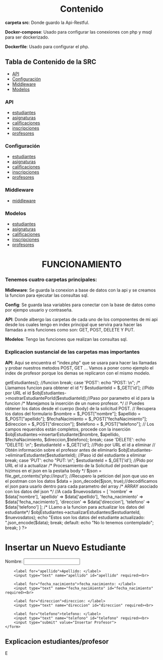 <h1 align="center">Contenido</h1>

**carpeta src**: Donde guardo la Api-Restful.

**Docker-compose**: Usado para configurar las conexiones con php y msql para ser dockerizado. 

**Dockerfile**: Usado para configurar el php.

## Tabla de Contenido de la SRC
- [API](#api)
- [Configuración](#config)
- [Middleware](#/middleware)
- [Modelos](#models)
### API
- [estudiantes](src/api/estudiantes/index.php)
- [asignaturas](src/api/asignaturas/index.php)
- [calificaciones](src/api/calificaciones/index.php)
- [inscripciones](src/api/inscripciones/index.php)
- [profesores](src/api/profesores/index.php)
### Configuración
- [estudiantes](src/api/estudiantes/index.php)
- [asignaturas](src/api/asignaturas/index.php)
- [calificaciones](src/api/calificaciones/index.php)
- [inscripciones](src/api/inscripciones/index.php)
- [profesores](src/api/profesores/index.php)
### Middleware
- [middleware](src/middleware/config.php)
### Modelos
- [estudiantes](src/api/estudiantes/estudiantes.php)
- [asignaturas](src/api/asignaturas/asignaturas.php)
- [calificaciones](src/api/calificaciones/calificaciones.php)
- [inscripciones](src/api/inscripciones/inscripciones.php)
- [profesores](src/api/profesores/profesores.php)


<h1 align="center">FUNCIONAMIENTO</h1>

<h3>Tenemos cuatro carpetas principales:</h3>

**Midleware**: Se guarda la conexion a base de datos con la api y se creamos la funcion para ejecutar las consultas sql.

**Config**: Se guarda lasa variables para conectar con la base de datos como por ejempo usuario y contraseña.

**API**: Donde albergo las carpetas de cada uno de los componentes de mi api desde los cuales tengo en index principal que servira para hacer las llamadas a mis funciones como son:
GET, POST, DELETE Y PUT.

**Modelos**: Tengo las funciones que realizan las consultas sql.


<h3>Explicacion sustancial de las carpetas mas importantes</h3>

**API**: Aqui se encuentra el "index.php" que se usara para hacer las llamadas y probar nuestros metodos POST, GET ... 
Vamos a poner como ejemplo el index de profesor porque los demas se  replicaron con el mismo modelo.
<?php
include(__DIR__ . "/../../models/estudiantes/estudiantes.php");
$db = new Db();
$objEstudiantes = new Estudiantes($db);
$method = $_SERVER["REQUEST_METHOD"];
switch ($method) {
    case 'GET':
        echo "GET: \n";
        $objEstudiantes->getEstudiantes(); //funcion
        break;

    case 'POST':
        echo "POST: \n";
            /* Llamamos funcion para obtener el id */
        $estudianteId = $_GET['id'];        //Pido por URL el id
        $objEstudiantes->mostrarEstudiantePorId($estudianteId);//Paso por parametro el id para la funcion

        /* Manejamos la inserción de un nuevo profesor. */

        // Puedes obtener los datos desde el cuerpo (body) de la solicitud POST.
        // Recupera los datos del formulario
        $nombre = $_POST["nombre"];
        $apellido = $_POST["apellido"];
        $fechaNacimiento = $_POST["fechaNacimiento"];
        $direccion = $_POST["direccion"];
        $telefono = $_POST["telefono"];

        // Los campos requeridos están completos, procede con la inserción
        $objEstudiantes->insertarEstudiante($nombre, $apellido, $fechaNacimiento, $direccion,$telefono);
        break;

    case 'DELETE':
        echo "DELETE: \n";
        $estudianteId = $_GET['id'];        //Pido por URL el id a eliminar
        // Obtén información sobre el profesor antes de eliminarlo
        $objEstudiantes->eliminarEstudiante($estudianteId); //Paso id del estudiante a eliminar
        break;

    case 'PUT':
        echo "PUT: \n";
        $estudianteId = $_GET['id'];    //Pido por URL el id a actualizar
        /* Procesamiento de la Solicitud del postman que hizimos en el json en la pestaña body */
        
        $json = file_get_contents('php://input');   //Recupero la peticion del json que uso en el postman con los datos
        $data = json_decode($json, true);//decodificamos el json para usarlo dentro para cada parametro del array
        /* ARRAY asociado con los datos del json */
        //A cada 
        $nuevosdatos = [
            'nombre' => $data['nombre'],
            'apellido' => $data['apellido'],
            'fecha_nacimiento' => $data['fecha_nacimiento'],
            'direccion' => $data['direccion'],
            'telefono' => $data['telefono']
        ];
        /* LLamo a la funcion para actualizar los datos del estudiante*/
        $objEstudiantes->actualizarEstudiantes($estudianteId, $nuevosdatos);
        echo "Estos son los datos del estudiante actualizado: ".json_encode($data);
        break;

    default:
        echo "No lo tenemos contemplado";
        break;
}
?>
<!DOCTYPE html>
<html>

<head>
    <title>Insertar Profesor</title>
</head>

<body>
    <h1>Insertar un Nuevo Estudiante</h1>
    <form action="index.php" method="post">
        <label for="nombre">Nombre: </label>
        <input type="text" name="nombre" id="nombre" required><br>

        <label for="apellido">Apellido: </label>
        <input type="text" name="apellido" id="apellido" required><br>

        <label for="fecha_nacimiento">fecha_nacimiento: </label>
        <input type="text" name="fecha_nacimiento" id="fecha_nacimiento" required><br>

        <label for="direccion">direccion: </label>
        <input type="text" name="direccion" id="direccion" required><br>

        <label for="telefono">telefono: </label>
        <input type="text" name="telefono" id="telefono" required><br>
        <input type="submit" value="Insertar Profesor">
    </form>
</body>

</html>


  

<h2 align="left">Explicacion estudiantes/profesor</h2>
E
